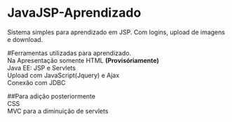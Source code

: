 # JavaJSP-Aprendizado
Sistema simples para aprendizado em JSP. Com logins, upload de imagens e download.


#Ferramentas utilizadas para aprendizado.  
Na Apresentação somente HTML **(Provisóriamente)**  
Java EE: JSP e Servlets  
Upload com JavaScript(Jquery) e Ajax  
Conexão com JDBC  

##Para adição posteriormente   
CSS  
MVC para a diminuição de servlets
